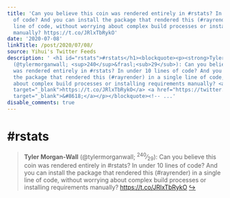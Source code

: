 ```yaml
---
title: 'Can you believe this coin was rendered entirely in #rstats? In under 10 lines
  of code? And you can install the package that rendered this (#rayrender) in a single
  line of code, without worrying about complex build processes or installing requirements
  manually? https://t.co/JRlxTbRykO'
date: '2020-07-08'
linkTitle: /post/2020/07/08/
source: Yihui's Twitter Feeds
description: ' <h1 id="rstats">#rstats</h1><blockquote><p><strong>Tyler Morgan-Wall</strong>
  (@tylermorganwall; <sup>240</sup>&frasl;<sub>29</sub>): Can you believe this coin
  was rendered entirely in #rstats? In under 10 lines of code? And you can install
  the package that rendered this (#rayrender) in a single line of code, without worrying
  about complex build processes or installing requirements manually? <a href="https://t.co/JRlxTbRykO"
  target="_blank">https://t.co/JRlxTbRykO</a> <a href="https://twitter.com/xieyihui/status/1280490898909024260"
  target="_blank">&#8618;</a></p></blockquote><!-- ...'
disable_comments: true
---
```

 <h1 id="rstats">#rstats</h1><blockquote><p><strong>Tyler Morgan-Wall</strong> (@tylermorganwall; <sup>240</sup>&frasl;<sub>29</sub>): Can you believe this coin was rendered entirely in #rstats? In under 10 lines of code? And you can install the package that rendered this (#rayrender) in a single line of code, without worrying about complex build processes or installing requirements manually? <a href="https://t.co/JRlxTbRykO" target="_blank">https://t.co/JRlxTbRykO</a> <a href="https://twitter.com/xieyihui/status/1280490898909024260" target="_blank">&#8618;</a></p></blockquote><!-- ...